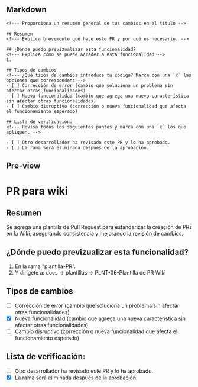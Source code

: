 ## Markdown

```
<!--- Proporciona un resumen general de tus cambios en el título -->

## Resumen
<!--- Explica brevemente qué hace este PR y por qué es necesario. -->

## ¿Dónde puedo previzualizar esta funcionalidad?
<!--- Explica cómo se puede acceder a esta funcionalidad -->
1. 

## Tipos de cambios
<!--- ¿Qué tipos de cambios introduce tu código? Marca con una `x` las opciones que correspondan: -->
- [ ] Corrección de error (cambio que soluciona un problema sin afectar otras funcionalidades)
- [ ] Nueva funcionalidad (cambio que agrega una nueva característica sin afectar otras funcionalidades)
- [ ] Cambio disruptivo (corrección o nueva funcionalidad que afecta el funcionamiento esperado)

## Lista de verificación:
<!--- Revisa todos los siguientes puntos y marca con una `x` los que apliquen. -->

- [ ] Otro desarrollador ha revisado este PR y lo ha aprobado.
- [ ] La rama será eliminada después de la aprobación.

```


## Pre-view

# PR para wiki
<!--- Proporciona un resumen general de tus cambios en el título -->

## Resumen
<!--- Explica brevemente qué hace este PR y por qué es necesario. -->
Se agrega una plantilla de Pull Request para estandarizar la creación de PRs en la Wiki, asegurando consistencia y mejorando la revisión de cambios.  

## ¿Dónde puedo previzualizar esta funcionalidad?
<!--- Explica cómo se puede acceder a esta funcionalidad -->
1. En la rama "plantilla-PR".
2. Y dirigete a: docs -> plantillas -> PLNT-06-Plantilla de PR Wiki

## Tipos de cambios
<!--- ¿Qué tipos de cambios introduce tu código? Marca con una `x` las opciones que correspondan: -->
- [ ] Corrección de error (cambio que soluciona un problema sin afectar otras funcionalidades)
- [X] Nueva funcionalidad (cambio que agrega una nueva característica sin afectar otras funcionalidades)
- [ ] Cambio disruptivo (corrección o nueva funcionalidad que afecta el funcionamiento esperado)

## Lista de verificación:
<!--- Revisa todos los siguientes puntos y marca con una `x` los que apliquen. -->

- [ ] Otro desarrollador ha revisado este PR y lo ha aprobado.
- [X] La rama será eliminada después de la aprobación.
